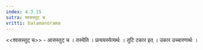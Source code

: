 ```yaml
---
index: 4.3.15
sutra: श्वसस्तुट् च
vritti: balamanorama
---
```


<<श्वसस्तुट् च>> - आसस्तुट् च । तस्येति । प्रत्ययस्येत्यर्थः । तुटि टकार इत् । उकार उच्चारणार्थः ।